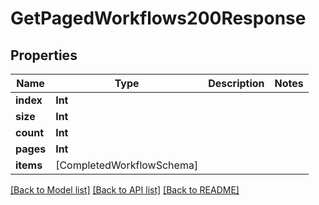 # GetPagedWorkflows200Response

## Properties
Name | Type | Description | Notes
------------ | ------------- | ------------- | -------------
**index** | **Int** |  | 
**size** | **Int** |  | 
**count** | **Int** |  | 
**pages** | **Int** |  | 
**items** | [CompletedWorkflowSchema] |  | 

[[Back to Model list]](../README.md#documentation-for-models) [[Back to API list]](../README.md#documentation-for-api-endpoints) [[Back to README]](../README.md)


